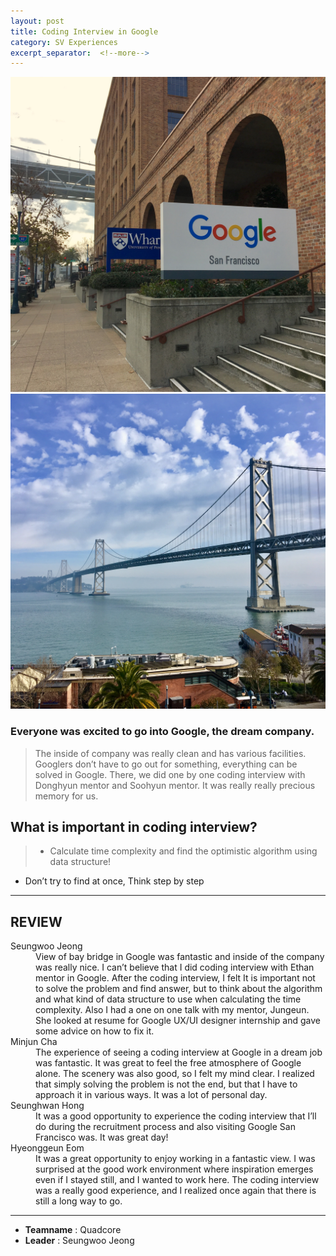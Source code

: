 ```yaml
---
layout: post
title: Coding Interview in Google
category: SV Experiences
excerpt_separator:  <!--more-->
---
```


![Alt text](/assets/img/google1.jpg)
![Alt text](/assets/img/google2.jpg)


### Everyone was excited to go into Google, the dream company.
 > The inside of company was really clean and has various facilities. Googlers don’t have to go out for something, everything can be solved in Google. There, we did one by one coding interview with Donghyun mentor and Soohyun mentor. It was really really precious memory for us.

## What is important in coding interview?
> * Calculate time complexity and find the optimistic algorithm using data structure!
* Don’t try to find at once, Think step by step


* * *

## REVIEW
<dl>
    <dt>Seungwoo Jeong</dt>
        <dd>View of bay bridge in Google was fantastic and inside of the company was really nice. I can’t believe that I did coding interview with Ethan mentor in Google. After the coding interview, I felt It is important not to solve the problem and find answer, but to think about the algorithm and what kind of data structure to use when calculating the time complexity. Also I had a one on one talk with my mentor, Jungeun. She looked at resume for Google UX/UI designer internship and gave some advice on how to fix it.
    </dd>
    <dt>Minjun Cha</dt>
        <dd>The experience of seeing a coding interview at Google in a dream job was fantastic. It was great to feel the free atmosphere of Google alone. The scenery was also good, so I felt my mind clear. I realized that simply solving the problem is not the end, but that I have to approach it in various ways. It was a lot of personal day.
        </dd>
    <dt>Seunghwan Hong</dt>
        <dd>It was a good opportunity to experience the coding interview that I’ll do during the recruitment process and also visiting Google San Francisco was. It was great day!
        </dd>
    <dt>Hyeonggeun Eom</dt>
        <dd>It was a great opportunity to enjoy working in a fantastic view. I was surprised at the good work environment where inspiration emerges even if I stayed still, and I wanted to work here. The coding interview was a really good experience, and I realized once again that there is still a long way to go.
        </dd>
</dl>


* * *

- **Teamname** : Quadcore 
- **Leader** : Seungwoo Jeong




